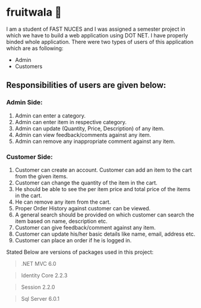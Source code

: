 # fruitwala :apple:

I am a student of FAST NUCES and I was assigned a semester project in which we have to build a web application using DOT NET. I have properly binded whole application.
There were two types of users of this application which are as following:
- Admin
- Customers

## Responsibilities of users are given below:

### Admin Side:

1. Admin can enter a category.    
2. Admin can enter item in respective category.    
3. Admin can update (Quantity, Price, Description) of any item.
4. Admin can view feedback/comments against any item.
5. Admin can remove any inappropriate comment against any item.

### Customer Side:

1. Customer can create an account.
Customer can add an item to the cart from the given items.
2. Customer can change the quantity of the item in the cart.
3. He should be able to see the per item price and total price of the items in the cart.
4. He can remove any item from the cart.
5. Proper Order History against customer can be viewed.
6. A general search should be provided on which customer can search the item based on name, description etc.
7. Customer can give feedback/comment against any item.
8. Customer can update his/her basic details like name, email, address etc.
9. Customer can place an order if he is logged in.  


Stated Below are versions of packages used in this project:
> .NET MVC 6.0

> Identity Core 2.2.3

> Session 2.2.0

> Sql Server 6.0.1





